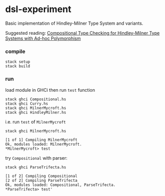 # dsl-experiment
Basic implementation of Hindley-Milner Type System and variants.

Suggested reading: [Compositional Type Checking for Hindley-Milner Type Systems with Ad-hoc Polymorphism](https://gergo.erdi.hu/projects/tandoori/Tandoori-Compositional-Typeclass.pdf)

### compile
```
stack setup
stack build
```

### run

load module in GHCi then run `test` function

```
stack ghci Compositional.hs
stack ghci Curry.hs
stack ghci MilnerMycroft.hs
stack ghci HindleyMilner.hs
```

i.e. run `test` of `MilnerMycroft`

```
stack ghci MilnerMycroft.hs

[1 of 1] Compiling MilnerMycroft
Ok, modules loaded: MilnerMycroft.
*MilnerMycroft> test

```


try `Compositional` with parser:

```
stack ghci ParseTrifecta.hs

[1 of 2] Compiling Compositional
[2 of 2] Compiling ParseTrifecta
Ok, modules loaded: Compositional, ParseTrifecta.
*ParseTrifecta> test'

```
